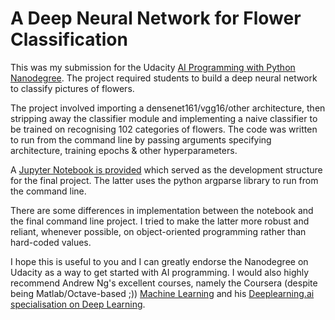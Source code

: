# A Deep Neural Network for Flower Classification
This was my submission for the Udacity [AI Programming with Python Nanodegree](https://www.udacity.com/course/ai-programming-python-nanodegree--nd089). The project required students to build a deep neural network to classify pictures of flowers.

The project involved importing a densenet161/vgg16/other architecture, then stripping away the classifier module and implementing a naive classifier to be trained on recognising 102 categories of flowers. The code was written to run from the command line by passing arguments specifying architecture, training epochs & other hyperparameters.

A [Jupyter Notebook is provided](https://github.com/andrefmsmith/udacity_flowerclassifier/blob/master/Image%20Classifier%20Project_notebook_cleaned.ipynb) which served as the development structure for the final project. The latter uses the python argparse library to run from the command line.

There are some differences in implementation between the notebook and the final command line project. I tried to make the latter more robust and reliant, whenever possible, on object-oriented programming rather than hard-coded values.

I hope this is useful to you and I can greatly endorse the Nanodegree on Udacity as a way to get started with AI programming. I would also highly recommend Andrew Ng's excellent courses, namely the Coursera (despite being Matlab/Octave-based ;)) [Machine Learning](https://www.coursera.org/learn/machine-learning) and his [Deeplearning.ai specialisation on Deep Learning](https://www.deeplearning.ai/).
